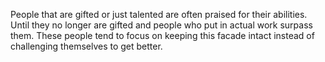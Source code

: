 People that are gifted or just talented are often praised for their abilities. Until they no longer are gifted and people who put in actual work surpass them. These people tend to focus on keeping this facade intact instead of challenging themselves to get better.
